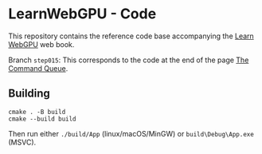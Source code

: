 LearnWebGPU - Code
==================

This repository contains the reference code base accompanying the [Learn WebGPU](learnwgpu.com) web book.

Branch `step015`: This corresponds to the code at the end of the page [The Command Queue](learnwgpu.com/getting-started/the-command-queue.html).

Building
--------

```
cmake . -B build
cmake --build build
```

Then run either `./build/App` (linux/macOS/MinGW) or `build\Debug\App.exe` (MSVC).
